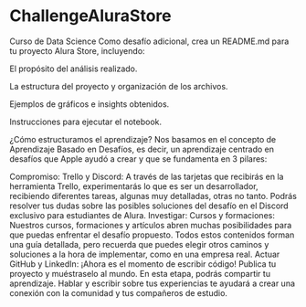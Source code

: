 # ChallengeAluraStore
Curso de Data Science
Como desafío adicional, crea un README.md para tu proyecto Alura Store, incluyendo:

El propósito del análisis realizado.

La estructura del proyecto y organización de los archivos.

Ejemplos de gráficos e insights obtenidos.

Instrucciones para ejecutar el notebook.

¿Cómo estructuramos el aprendizaje?
Nos basamos en el concepto de Aprendizaje Basado en Desafíos, es decir, un aprendizaje centrado en desafíos que Apple ayudó a crear y que se fundamenta en 3 pilares:

Compromiso:
Trello y Discord: A través de las tarjetas que recibirás en la herramienta Trello, experimentarás lo que es ser un desarrollador, recibiendo diferentes tareas, algunas muy detalladas, otras no tanto. Podrás resolver tus dudas sobre las posibles soluciones del desafío en el Discord exclusivo para estudiantes de Alura.
Investigar:
Cursos y formaciones: Nuestros cursos, formaciones y artículos abren muchas posibilidades para que puedas enfrentar el desafío propuesto. Todos estos contenidos forman una guía detallada, pero recuerda que puedes elegir otros caminos y soluciones a la hora de implementar, como en una empresa real.
Actuar
GitHub y LinkedIn: ¡Ahora es el momento de escribir código! Publica tu proyecto y muéstraselo al mundo. En esta etapa, podrás compartir tu aprendizaje. Hablar y escribir sobre tus experiencias te ayudará a crear una conexión con la comunidad y tus compañeros de estudio.
